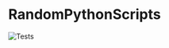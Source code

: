 # RandomPythonScripts

![Tests](https://github.com/MattyTheHacker/RandomPythonScripts/actions/workflows/tests.yml/badge.svg)